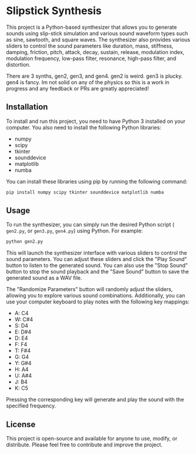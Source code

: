 # Slipstick Synthesis

This project is a Python-based synthesizer that allows you to generate sounds using slip-stick simulation and various sound waveform types such as sine, sawtooth, and square waves. The synthesizer also provides various sliders to control the sound parameters like duration, mass, stiffness, damping, friction, pitch, attack, decay, sustain, release, modulation index, modulation frequency, low-pass filter, resonance, high-pass filter, and distortion.

There are 3 synths, gen2, gen3, and gen4. gen2 is weird. gen3 is plucky. gen4 is fancy. Im not solid on any of the physics so this is a work in progress and any feedback or PRs are greatly appreciated! 

## Installation

To install and run this project, you need to have Python 3 installed on your computer. You also need to install the following Python libraries:

- numpy
- scipy
- tkinter
- sounddevice
- matplotlib
- numba

You can install these libraries using pip by running the following command:

```bash
pip install numpy scipy tkinter sounddevice matplotlib numba
```

## Usage

To run the synthesizer, you can simply run the desired Python script ( `gen2.py`, or `gen3.py`, `gen4.py`) using Python. For example:

```bash
python gen2.py
```

This will launch the synthesizer interface with various sliders to control the sound parameters. You can adjust these sliders and click the "Play Sound" button to listen to the generated sound. You can also use the "Stop Sound" button to stop the sound playback and the "Save Sound" button to save the generated sound as a WAV file.

The "Randomize Parameters" button will randomly adjust the sliders, allowing you to explore various sound combinations. Additionally, you can use your computer keyboard to play notes with the following key mappings:

- A: C4
- W: C#4
- S: D4
- E: D#4
- D: E4
- F: F4
- T: F#4
- G: G4
- Y: G#4
- H: A4
- U: A#4
- J: B4
- K: C5

Pressing the corresponding key will generate and play the sound with the specified frequency.

## License

This project is open-source and available for anyone to use, modify, or distribute. Please feel free to contribute and improve the project.